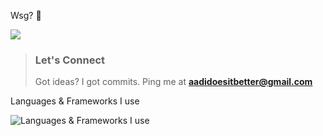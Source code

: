 Wsg? 🪽

<a href="#stats" align="center">
  <picture>
    <source 
      srcset="https://github-readme-stats.vercel.app/api?username=aadidoesitbetter&show_icons=true&theme=transparent"
      media="(prefers-color-scheme: dark)"
    />
    <source
      srcset="https://github-readme-stats.vercel.app/api?username=aadidoesitbetter&show_icons=true&theme=transparent"
    />
    <img src="https://github-readme-stats.vercel.app/api?username=aadidoesitbetter&show_icons=true&theme=transparent" />
  </picture>
</a>

> ### Let's Connect
> Got ideas? I got commits. Ping me at **aadidoesitbetter@gmail.com**

Languages & Frameworks I use

![Languages & Frameworks I use](https://skillicons.dev/icons?i=go,git,python,rust,lua,tensorflow,pytorch,nuxtjs,tailwind,prisma,graphql,scala,rollupjs)
